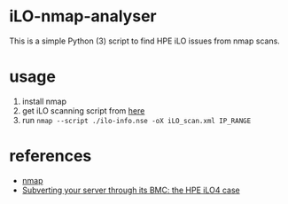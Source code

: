 # iLO-nmap-analyser
This is a simple Python (3) script to find HPE iLO issues from nmap scans.

# usage
1. install nmap
2. get iLO scanning script from [here](https://github.com/nmap/nmap/pull/1082)
3. run `nmap --script ./ilo-info.nse -oX iLO_scan.xml IP_RANGE`


# references
* [nmap](https://nmap.org)
* [Subverting your server through its BMC: the HPE iLO4 case](https://airbus-seclab.github.io/ilo/SSTIC2018-Article-subverting_your_server_through_its_bmc_the_hpe_ilo4_case-gazet_perigaud_czarny.pdf)
